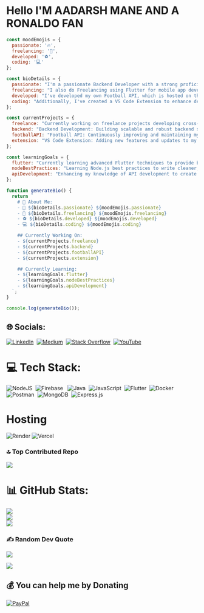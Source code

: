 # Hello I'M AADARSH MANE AND A RONALDO FAN



```javascript
const moodEmojis = {
  passionate: '🔥',
  freelancing: '💼',
  developed: '⚽',
  coding: '💻'
};

const bioDetails = {
  passionate: "I'm a passionate Backend Developer with a strong proficiency in Node.js.",
  freelancing: "I also do Freelancing using Flutter for mobile app development.",
  developed: "I've developed my own Football API, which is hosted on the RapidAPI platform.",
  coding: "Additionally, I've created a VS Code Extension to enhance developer productivity."
};

const currentProjects = {
  freelance: "Currently working on freelance projects developing cross-platform mobile applications using Flutter.",
  backend: "Backend Development: Building scalable and robust backend solutions using Node.js.",
  footballAPI: "Football API: Continuously improving and maintaining my football API on RapidAPI.",
  extension: "VS Code Extension: Adding new features and updates to my VS Code extension."
};

const learningGoals = {
  flutter: "Currently learning advanced Flutter techniques to provide better solutions and improve app performance.",
  nodeBestPractices: "Learning Node.js best practices to write cleaner, more efficient, and maintainable code.",
  apiDevelopment: "Enhancing my knowledge of API development to create and manage APIs more effectively."
};

function generateBio() {
  return `
    # 💫 About Me:
    - 🔧 ${bioDetails.passionate} ${moodEmojis.passionate}
    - 🚀 ${bioDetails.freelancing} ${moodEmojis.freelancing}
    - ⚽ ${bioDetails.developed} ${moodEmojis.developed}
    - 💻 ${bioDetails.coding} ${moodEmojis.coding}

    ## Currently Working On:
    - ${currentProjects.freelance}
    - ${currentProjects.backend}
    - ${currentProjects.footballAPI}
    - ${currentProjects.extension}

    ## Currently Learning:
    - ${learningGoals.flutter}
    - ${learningGoals.nodeBestPractices}
    - ${learningGoals.apiDevelopment}
  `;
}

console.log(generateBio());

```

## 🌐 Socials:
[![LinkedIn](https://img.shields.io/badge/LinkedIn-%230077B5.svg?logo=linkedin&logoColor=white)](https://www.linkedin.com/in/aadarsh-mane-6680a6248)&nbsp; [![Medium](https://img.shields.io/badge/Medium-12100E?logo=medium&logoColor=white)](https://medium.com/@20sDevelopers) &nbsp;[![Stack Overflow](https://img.shields.io/badge/-Stackoverflow-FE7A16?logo=stack-overflow&logoColor=white)](https://stackoverflow.com/users/18364781) &nbsp;[![YouTube](https://img.shields.io/badge/YouTube-%23FF0000.svg?logo=YouTube&logoColor=white)](https://youtube.com/@codinglegends) 

# 💻 Tech Stack:
![NodeJS](https://img.shields.io/badge/node.js-6DA55F?style=for-the-badge&logo=node.js&logoColor=white) &nbsp;![Firebase](https://img.shields.io/badge/firebase-a08021?style=for-the-badge&logo=firebase&logoColor=ffcd34) &nbsp; ![Java](https://img.shields.io/badge/java-%23ED8B00.svg?style=for-the-badge&logo=openjdk&logoColor=white) &nbsp;![JavaScript](https://img.shields.io/badge/javascript-%23323330.svg?style=for-the-badge&logo=javascript&logoColor=%23F7DF1E) &nbsp;![Flutter](https://img.shields.io/badge/Flutter-%2302569B.svg?style=for-the-badge&logo=Flutter&logoColor=white) &nbsp;![Docker](https://img.shields.io/badge/docker-%230db7ed.svg?style=for-the-badge&logo=docker&logoColor=white) &nbsp;![Postman](https://img.shields.io/badge/Postman-FF6C37?style=for-the-badge&logo=postman&logoColor=white) &nbsp;![MongoDB](https://img.shields.io/badge/MongoDB-%234ea94b.svg?style=for-the-badge&logo=mongodb&logoColor=white) &nbsp;![Express.js](https://img.shields.io/badge/express.js-%23404d59.svg?style=for-the-badge&logo=express&logoColor=%2361DAFB) <br>
# Hosting
![Render](https://img.shields.io/badge/Render-%46E3B7.svg?style=for-the-badge&logo=render&logoColor=white)
![Vercel](https://img.shields.io/badge/vercel-%23000000.svg?style=for-the-badge&logo=vercel&logoColor=white)

### 🔝 Top Contributed Repo
![](https://github-contributor-stats.vercel.app/api?username=Aadarsh-Mane&limit=5&theme=dark&combine_all_yearly_contributions=true)
# 📊 GitHub Stats:
![](https://github-readme-stats.vercel.app/api?username=Aadarsh-Mane&theme=blue_navy&hide_border=false&include_all_commits=true&count_private=false)<br/>
![](https://github-readme-streak-stats.herokuapp.com/?user=Aadarsh-Mane&theme=blue_navy&hide_border=false)<br/>
![](https://github-readme-stats.vercel.app/api/top-langs/?username=Aadarsh-Mane&theme=blue_navy&hide_border=false&include_all_commits=true&count_private=false&layout=compact)

### ✍️ Random Dev Quote
![](https://quotes-github-readme.vercel.app/api?type=horizontal&theme=radical)


[![](https://visitcount.itsvg.in/api?id=Aadarsh-Mane&icon=0&color=0)](https://visitcount.itsvg.in)

  ## 💰 You can help me by Donating
  [![PayPal](https://img.shields.io/badge/PayPal-00457C?style=for-the-badge&logo=paypal&logoColor=white)](https://paypal.me/AADARSHMANE) 

  
<!-- Proudly created with GPRM ( https://gprm.itsvg.in ) -->
